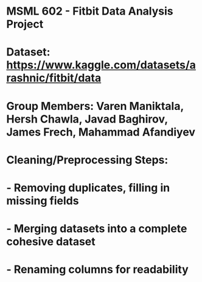# MSML 602 - Fitbit Data Analysis Project

# Dataset: https://www.kaggle.com/datasets/arashnic/fitbit/data
# Group Members: Varen Maniktala, Hersh Chawla, Javad Baghirov, James Frech, Mahammad Afandiyev

# Cleaning/Preprocessing Steps:
# - Removing duplicates, filling in missing fields
# - Merging datasets into a complete cohesive dataset
# - Renaming columns for readability
